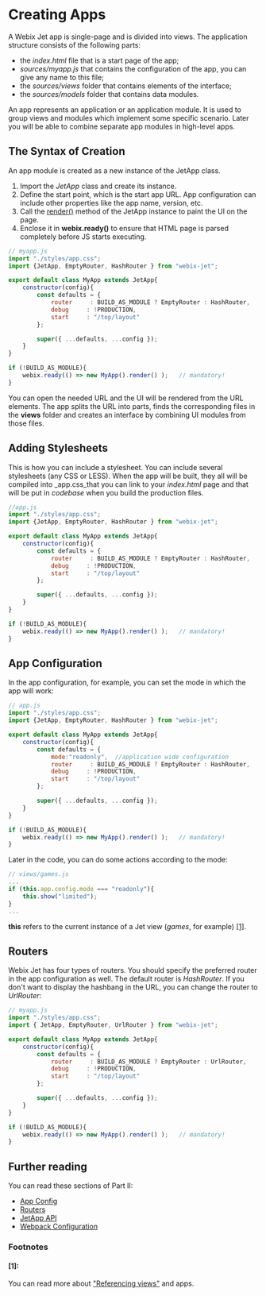 # Creating Apps

A Webix Jet app is single-page and is divided into views. The application structure consists of the following parts:

* the _index.html_ file that is a start page of the app;
* _sources/myapp.js_ that contains the configuration of the app, you can give any name to this file;
* the _sources/views_ folder that contains elements of the interface;
* the _sources/models_ folder that contains data modules.

An app represents an application or an application module. It is used to group views and modules which implement some specific scenario. Later you will be able to combine separate app modules in high-level apps.

## The Syntax of Creation

An app module is created as a new instance of the JetApp class.

1. Import the _JetApp_ class and create its instance.
2. Define the start point, which is the start app URL. App configuration can include other properties like the app name, version, etc.
3. Call the [render\(\)](https://github.com/webix-hub/gitbook-webix-jet/tree/2d186f59684fcf9977905010591510a0f43a5297/part-i-basic-usage/api/jetapp-methods.md#app-render) method of the JetApp instance to paint the UI on the page.
4. Enclose it in **webix.ready\(\)** to ensure that HTML page is parsed completely before JS starts executing.

```javascript
// myapp.js
import "./styles/app.css";
import {JetApp, EmptyRouter, HashRouter } from "webix-jet";

export default class MyApp extends JetApp{
    constructor(config){
        const defaults = {
            router     : BUILD_AS_MODULE ? EmptyRouter : HashRouter,
            debug     : !PRODUCTION,
            start     : "/top/layout"
        };

        super({ ...defaults, ...config });
    }
}

if (!BUILD_AS_MODULE){
    webix.ready(() => new MyApp().render() );   // mandatory!
}
```

You can open the needed URL and the UI will be rendered from the URL elements. The app splits the URL into parts, finds the corresponding files in the **views** folder and creates an interface by combining UI modules from those files.

## Adding Stylesheets

This is how you can include a stylesheet. You can include several stylesheets \(any CSS or LESS\). When the app will be built, they all will be compiled into _app.css_that you can link to your _index.html_ page and that will be put in _codebase_ when you build the production files.

```javascript
//app.js
import "./styles/app.css";
import {JetApp, EmptyRouter, HashRouter } from "webix-jet";

export default class MyApp extends JetApp{
    constructor(config){
        const defaults = {
            router     : BUILD_AS_MODULE ? EmptyRouter : HashRouter,
            debug     : !PRODUCTION,
            start     : "/top/layout"
        };

        super({ ...defaults, ...config });
    }
}

if (!BUILD_AS_MODULE){
    webix.ready(() => new MyApp().render() );   // mandatory!
}
```

## App Configuration

In the app configuration, for example, you can set the mode in which the app will work:

```javascript
// app.js
import "./styles/app.css";
import {JetApp, EmptyRouter, HashRouter } from "webix-jet";

export default class MyApp extends JetApp{
    constructor(config){
        const defaults = {
            mode:"readonly",  //application wide configuration
            router     : BUILD_AS_MODULE ? EmptyRouter : HashRouter,
            debug     : !PRODUCTION,
            start     : "/top/layout"
        };

        super({ ...defaults, ...config });
    }
}

if (!BUILD_AS_MODULE){
    webix.ready(() => new MyApp().render() );   // mandatory!
}
```

Later in the code, you can do some actions according to the mode:

```javascript
// views/games.js
...
if (this.app.config.mode === "readonly"){
    this.show("limited");
}
...
```

**this** refers to the current instance of a Jet view \(_games_, for example\) [\[1\]](creating-apps.md#1).

## Routers

Webix Jet has four types of routers. You should specify the preferred router in the app configuration as well. The default router is _HashRouter_. If you don't want to display the hashbang in the URL, you can change the router to _UrlRouter_:

```javascript
// myapp.js
import "./styles/app.css";
import { JetApp, EmptyRouter, UrlRouter } from "webix-jet";

export default class MyApp extends JetApp{
    constructor(config){
        const defaults = {
            router     : BUILD_AS_MODULE ? EmptyRouter : UrlRouter,    // !
            debug     : !PRODUCTION,
            start     : "/top/layout"
        };

        super({ ...defaults, ...config });
    }
}

if (!BUILD_AS_MODULE){
    webix.ready(() => new MyApp().render() );   // mandatory!
}
```

## Further reading

You can read these sections of Part II:

* [App Config](../part-ii-webix-jet-in-details/app-config.md)
* [Routers](../part-ii-webix-jet-in-details/routers.md)
* [JetApp API](../api/jetapp-api.md)
* [Webpack Configuration](../part-iii-practical-tasks/webpack-configuration.md)

### Footnotes

#### \[1\]:

You can read more about ["Referencing views"](../part-ii-webix-jet-in-details/referencing-views.md) and apps.

